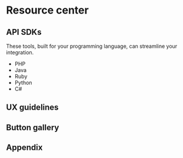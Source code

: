 # Resource center

## API SDKs

These tools, built for your programming language, can streamline your integration.

* PHP
* Java
* Ruby
* Python
* C#

## UX guidelines

## Button gallery

## Appendix

